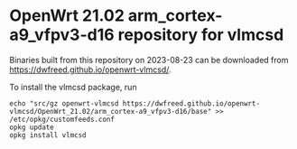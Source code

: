 OpenWrt 21.02 arm_cortex-a9_vfpv3-d16 repository for vlmcsd
========

Binaries built from this repository on 2023-08-23 can be downloaded from <https://dwfreed.github.io/openwrt-vlmcsd/>.

To install the vlmcsd package, run

```
echo "src/gz openwrt-vlmcsd https://dwfreed.github.io/openwrt-vlmcsd/OpenWrt_21.02/arm_cortex-a9_vfpv3-d16/base" >> /etc/opkg/customfeeds.conf
opkg update
opkg install vlmcsd
```
